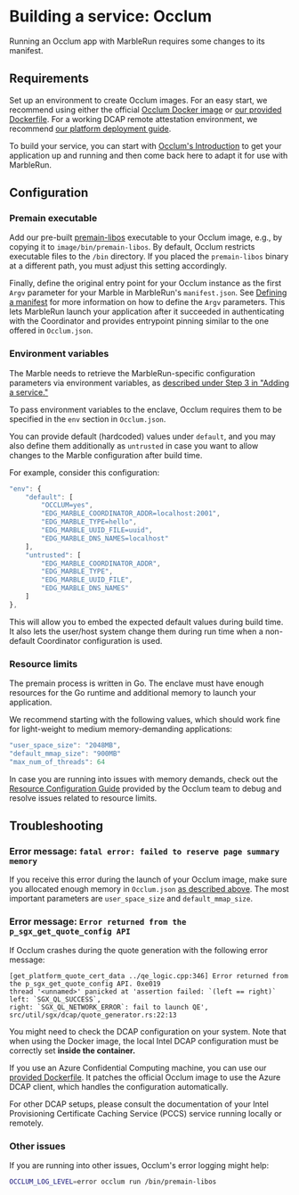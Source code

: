 # Building a service: Occlum
Running an Occlum app with MarbleRun requires some changes to its manifest.

## Requirements
Set up an environment to create Occlum images. For an easy start, we recommend using either the official [Occlum Docker image](https://hub.docker.com/r/occlum/occlum) or [our provided Dockerfile](https://github.com/edgelesssys/marblerun/blob/master/samples/occlum-hello/Dockerfile). For a working DCAP remote attestation environment, we recommend [our platform deployment guide](../deployment/platforms/platforms.md).

To build your service, you can start with [Occlum's Introduction](https://github.com/occlum/occlum#introduction) to get your application up and running and then come back here to adapt it for use with MarbleRun.

## Configuration
### Premain executable
Add our pre-built [premain-libos](https://github.com/edgelesssys/marblerun/releases/latest/download/premain-libos) executable to your Occlum image, e.g., by copying it to `image/bin/premain-libos`. By default, Occlum restricts executable files to the `/bin` directory. If you placed the `premain-libos` binary at a different path, you must adjust this setting accordingly.

Finally, define the original entry point for your Occlum instance as the first `Argv` parameter for your Marble in MarbleRun's `manifest.json`. See [Defining a manifest](../workflows/define-manifest.md) for more information on how to define the `Argv` parameters. This lets MarbleRun launch your application after it succeeded in authenticating with the Coordinator and provides entrypoint pinning similar to the one offered in `Occlum.json`.

### Environment variables
The Marble needs to retrieve the MarbleRun-specific configuration parameters via environment variables, as [described under Step 3 in "Adding a service."](../workflows/add-service.md)

To pass environment variables to the enclave, Occlum requires them to be specified in the `env` section in `Occlum.json`.

You can provide default (hardcoded) values under `default`, and you may also define them additionally as `untrusted` in case you want to allow changes to the Marble configuration after build time.

For example, consider this configuration:
```javascript
"env": {
    "default": [
        "OCCLUM=yes",
        "EDG_MARBLE_COORDINATOR_ADDR=localhost:2001",
        "EDG_MARBLE_TYPE=hello",
        "EDG_MARBLE_UUID_FILE=uuid",
        "EDG_MARBLE_DNS_NAMES=localhost"
    ],
    "untrusted": [
        "EDG_MARBLE_COORDINATOR_ADDR",
        "EDG_MARBLE_TYPE",
        "EDG_MARBLE_UUID_FILE",
        "EDG_MARBLE_DNS_NAMES"
    ]
},
```

This will allow you to embed the expected default values during build time. It also lets the user/host system change them during run time when a non-default Coordinator configuration is used.

### Resource limits
The premain process is written in Go. The enclave must have enough resources for the Go runtime and additional memory to launch your application.

We recommend starting with the following values, which should work fine for light-weight to medium memory-demanding applications:
```javascript
"user_space_size": "2048MB",
"default_mmap_size": "900MB"
"max_num_of_threads": 64
```

In case you are running into issues with memory demands, check out the [Resource Configuration Guide](https://github.com/occlum/occlum/blob/master/docs/resource_config_guide.md) provided by the Occlum team to debug and resolve issues related to resource limits.

## Troubleshooting

### Error message: `fatal error: failed to reserve page summary memory`

If you receive this error during the launch of your Occlum image, make sure you allocated enough memory in `Occlum.json` [as described above](#resource-limits). The most important parameters are `user_space_size` and `default_mmap_size`.

### Error message: `Error returned from the p_sgx_get_quote_config API`

If Occlum crashes during the quote generation with the following error message:
```
[get_platform_quote_cert_data ../qe_logic.cpp:346] Error returned from the p_sgx_get_quote_config API. 0xe019
thread '<unnamed>' panicked at 'assertion failed: `(left == right)`
left: `SGX_QL_SUCCESS`,
right: `SGX_QL_NETWORK_ERROR`: fail to launch QE', src/util/sgx/dcap/quote_generator.rs:22:13
```

You might need to check the DCAP configuration on your system. Note that when using the Docker image, the local Intel DCAP configuration must be correctly set **inside the container.**

If you use an Azure Confidential Computing machine, you can use our [provided Dockerfile](https://github.com/edgelesssys/marblerun/blob/master/samples/occlum-hello/Dockerfile). It patches the official Occlum image to use the Azure DCAP client, which handles the configuration automatically.

For other DCAP setups, please consult the documentation of your Intel Provisioning Certificate Caching Service (PCCS) service running locally or remotely.

### Other issues
If you are running into other issues, Occlum's error logging might help:
```bash
OCCLUM_LOG_LEVEL=error occlum run /bin/premain-libos
```
